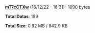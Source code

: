 [**mT7cCTXw**](/data/mT7cCTXw.txt) (16/12/22 - 16:31)- 1090 bytes

**Total Datas**: 199

**Total Size**: 0.82 MB / 842.9 KB